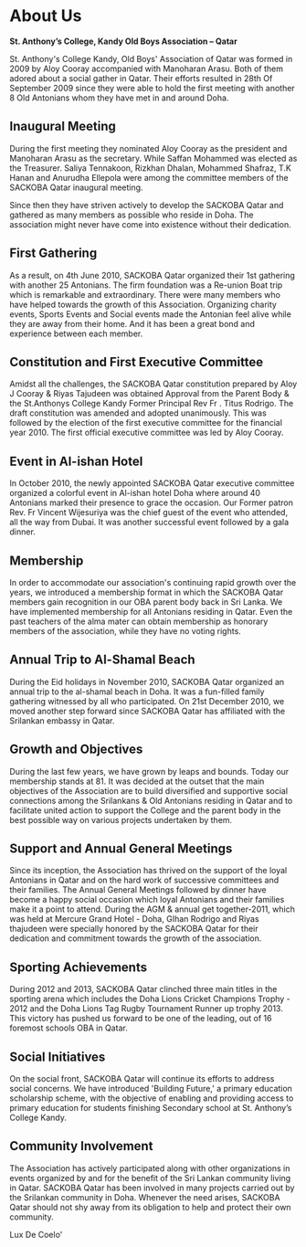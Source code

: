 # About Us

**St. Anthony’s College, Kandy Old Boys Association – Qatar**

St. Anthony's College Kandy, Old Boys' Association of Qatar was formed in 2009 by Aloy Cooray accompanied with Manoharan Arasu. Both of them adored about a social gather in Qatar. Their efforts resulted in 28th Of September 2009 since they were able to hold the first meeting with another 8 Old Antonians whom they have met in and around Doha.

## Inaugural Meeting

During the first meeting they nominated Aloy Cooray as the president and Manoharan Arasu as the secretary. While Saffan Mohammed was elected as the Treasurer. Saliya Tennakoon, Rizkhan Dhalan, Mohammed Shafraz, T.K Hanan and Anurudha Ellepola were among the committee members of the SACKOBA Qatar inaugural meeting.

Since then they have striven actively to develop the SACKOBA Qatar and gathered as many members as possible who reside in Doha. The association might never have come into existence without their dedication.

## First Gathering

As a result, on 4th June 2010, SACKOBA Qatar organized their 1st gathering with another 25 Antonians. The firm foundation was a Re-union Boat trip which is remarkable and extraordinary. There were many members who have helped towards the growth of this Association. Organizing charity events, Sports Events and Social events made the Antonian feel alive while they are away from their home. And it has been a great bond and experience between each member.

## Constitution and First Executive Committee

Amidst all the challenges, the SACKOBA Qatar constitution prepared by Aloy J Cooray & Riyas Tajudeen was obtained Approval from the Parent Body & the St.Anthonys College Kandy Former Principal Rev Fr . Titus Rodrigo. The draft constitution was amended and adopted unanimously. This was followed by the election of the first executive committee for the financial year 2010. The first official executive committee was led by Aloy Cooray.

## Event in Al-ishan Hotel

In October 2010, the newly appointed SACKOBA Qatar executive committee organized a colorful event in Al-ishan hotel Doha where around 40 Antonians marked their presence to grace the occasion. Our Former patron Rev. Fr Vincent Wijesuriya was the chief guest of the event who attended, all the way from Dubai. It was another successful event followed by a gala dinner.

## Membership

In order to accommodate our association's continuing rapid growth over the years, we introduced a membership format in which the SACKOBA Qatar members gain recognition in our OBA parent body back in Sri Lanka. We have implemented membership for all Antonians residing in Qatar. Even the past teachers of the alma mater can obtain membership as honorary members of the association, while they have no voting rights.

## Annual Trip to Al-Shamal Beach

During the Eid holidays in November 2010, SACKOBA Qatar organized an annual trip to the al-shamal beach in Doha. It was a fun-filled family gathering witnessed by all who participated. On 21st December 2010, we moved another step forward since SACKOBA Qatar has affiliated with the Srilankan embassy in Qatar.

## Growth and Objectives

During the last few years, we have grown by leaps and bounds. Today our membership stands at 81. It was decided at the outset that the main objectives of the Association are to build diversified and supportive social connections among the Srilankans & Old Antonians residing in Qatar and to facilitate united action to support the College and the parent body in the best possible way on various projects undertaken by them.

## Support and Annual General Meetings

Since its inception, the Association has thrived on the support of the loyal Antonians in Qatar and on the hard work of successive committees and their families. The Annual General Meetings followed by dinner have become a happy social occasion which loyal Antonians and their families make it a point to attend. During the AGM & annual get together-2011, which was held at Mercure Grand Hotel - Doha, GIhan Rodrigo and Riyas thajudeen were specially honored by the SACKOBA Qatar for their dedication and commitment towards the growth of the association.

## Sporting Achievements

During 2012 and 2013, SACKOBA Qatar clinched three main titles in the sporting arena which includes the Doha Lions Cricket Champions Trophy - 2012 and the Doha Lions Tag Rugby Tournament Runner up trophy 2013. This victory has pushed us forward to be one of the leading, out of 16 foremost schools OBA in Qatar.

## Social Initiatives

On the social front, SACKOBA Qatar will continue its efforts to address social concerns. We have introduced 'Building Future,' a primary education scholarship scheme, with the objective of enabling and providing access to primary education for students finishing Secondary school at St. Anthony’s College Kandy.

## Community Involvement

The Association has actively participated along with other organizations in events organized by and for the benefit of the Sri Lankan community living in Qatar. SACKOBA Qatar has been involved in many projects carried out by the Srilankan community in Doha. Whenever the need arises, SACKOBA Qatar should not shy away from its obligation to help and protect their own community.

Lux De Coelo'
